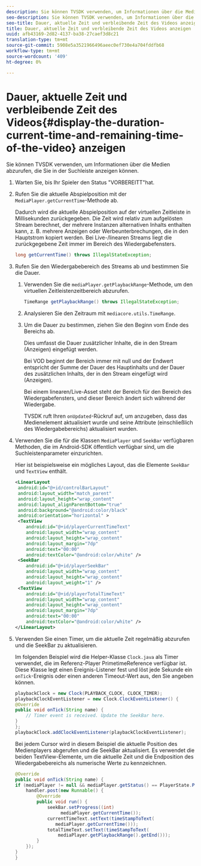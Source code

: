```yaml
---
description: Sie können TVSDK verwenden, um Informationen über die Medien abzurufen, die Sie in der Suchleiste anzeigen können.
seo-description: Sie können TVSDK verwenden, um Informationen über die Medien abzurufen, die Sie in der Suchleiste anzeigen können.
seo-title: Dauer, aktuelle Zeit und verbleibende Zeit des Videos anzeigen
title: Dauer, aktuelle Zeit und verbleibende Zeit des Videos anzeigen
uuid: afb43169-2d82-4137-ba38-27caef3d8c21
translation-type: tm+mt
source-git-commit: 5908e5a3521966496aeec0ef730e4a704fddfb68
workflow-type: tm+mt
source-wordcount: '409'
ht-degree: 0%

---
```



# Dauer, aktuelle Zeit und verbleibende Zeit des Videos{#display-the-duration-current-time-and-remaining-time-of-the-video} anzeigen

Sie können TVSDK verwenden, um Informationen über die Medien abzurufen, die Sie in der Suchleiste anzeigen können.

1. Warten Sie, bis Ihr Spieler den Status &quot;VORBEREITT&quot;hat.
1. Rufen Sie die aktuelle Abspielposition mit der `MediaPlayer.getCurrentTime`-Methode ab.

   Dadurch wird die aktuelle Abspielposition auf der virtuellen Zeitleiste in Millisekunden zurückgegeben. Die Zeit wird relativ zum aufgelösten Stream berechnet, der mehrere Instanzen alternativen Inhalts enthalten kann, z. B. mehrere Anzeigen oder Werbeunterbrechungen, die in den Hauptstrom kopiert werden. Bei Live-/linearen Streams liegt die zurückgegebene Zeit immer im Bereich des Wiedergabefensters.

   ```java
   long getCurrentTime() throws IllegalStateException;
   ```

1. Rufen Sie den Wiedergabebereich des Streams ab und bestimmen Sie die Dauer.
   1. Verwenden Sie die `mediaPlayer.getPlaybackRange`-Methode, um den virtuellen Zeitleistenzeitbereich abzurufen.

      ```java
      TimeRange getPlaybackRange() throws IllegalStateException;
      ```

   1. Analysieren Sie den Zeitraum mit `mediacore.utils.TimeRange`.
   1. Um die Dauer zu bestimmen, ziehen Sie den Beginn vom Ende des Bereichs ab.

      Dies umfasst die Dauer zusätzlicher Inhalte, die in den Stream (Anzeigen) eingefügt werden.

      Bei VOD beginnt der Bereich immer mit null und der Endwert entspricht der Summe der Dauer des Hauptinhalts und der Dauer des zusätzlichen Inhalts, der in den Stream eingefügt wird (Anzeigen).

      Bei einem linearen/Live-Asset steht der Bereich für den Bereich des Wiedergabefensters, und dieser Bereich ändert sich während der Wiedergabe.

      TVSDK ruft Ihren `onUpdated`-Rückruf auf, um anzugeben, dass das Medienelement aktualisiert wurde und seine Attribute (einschließlich des Wiedergabebereichs) aktualisiert wurden.

1. Verwenden Sie die für die Klassen `MediaPlayer` und `SeekBar` verfügbaren Methoden, die im Android-SDK öffentlich verfügbar sind, um die Suchleistenparameter einzurichten.

   Hier ist beispielsweise ein mögliches Layout, das die Elemente `SeekBar` und `TextView` enthält.

   ```xml
   <LinearLayout 
    android:id="@+id/controlBarLayout" 
    android:layout_width="match_parent" 
    android:layout_height="wrap_content" 
    android:layout_alignParentBottom="true" 
    android:background="@android:color/black" 
    android:orientation="horizontal" > 
    <TextView 
       android:id="@+id/playerCurrentTimeText" 
       android:layout_width="wrap_content" 
       android:layout_height="wrap_content" 
       android:layout_margin="7dp" 
       android:text="00:00" 
       android:textColor="@android:color/white" /> 
    <SeekBar 
       android:id="@+id/playerSeekBar" 
       android:layout_width="wrap_content" 
       android:layout_height="wrap_content" 
       android:layout_weight="1" /> 
    <TextView 
       android:id="@+id/playerTotalTimeText" 
       android:layout_width="wrap_content" 
       android:layout_height="wrap_content" 
       android:layout_margin="7dp" 
       android:text="00:00" 
       android:textColor="@android:color/white" /> 
   </LinearLayout>
   ```

1. Verwenden Sie einen Timer, um die aktuelle Zeit regelmäßig abzurufen und die SeekBar zu aktualisieren.

   Im folgenden Beispiel wird die Helper-Klasse `Clock.java` als Timer verwendet, die im Referenz-Player PrimetimeReference verfügbar ist. Diese Klasse legt einen Ereignis-Listener fest und löst jede Sekunde ein `onTick`-Ereignis oder einen anderen Timeout-Wert aus, den Sie angeben können.

   ```java
   playbackClock = new Clock(PLAYBACK_CLOCK, CLOCK_TIMER); 
   playbackClockEventListener = new Clock.ClockEventListener() { 
   @Override 
   public void onTick(String name) { 
       // Timer event is received. Update the SeekBar here. 
   } 
   }; 
   playbackClock.addClockEventListener(playbackClockEventListener);
   ```

   Bei jedem Cursor wird in diesem Beispiel die aktuelle Position des Medienplayers abgerufen und die SeekBar aktualisiert. Es verwendet die beiden TextView-Elemente, um die aktuelle Zeit und die Endposition des Wiedergabebereichs als numerische Werte zu kennzeichnen.

   ```java
   @Override 
   public void onTick(String name) { 
   if (mediaPlayer != null && mediaPlayer.getStatus() == PlayerState.PLAYING) { 
       handler.post(new Runnable() { 
           @Override 
           public void run() { 
               seekBar.setProgress((int)  
                    mediaPlayer.getCurrentTime()); 
               currentTimeText.setText(timeStampToText( 
                  mediaPlayer.getCurrentTime())); 
               totalTimeText.setText(timeStampToText( 
                   mediaPlayer.getPlaybackRange().getEnd())); 
           } 
       }); 
   } 
   }
   ```

